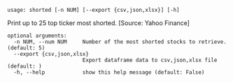 ```
usage: shorted [-n NUM] [--export {csv,json,xlsx}] [-h]
```

Print up to 25 top ticker most shorted. [Source: Yahoo Finance]

```
optional arguments:
  -n NUM, --num NUM     Number of the most shorted stocks to retrieve. (default: 5)
  --export {csv,json,xlsx}
                        Export dataframe data to csv,json,xlsx file (default: )
  -h, --help            show this help message (default: False)
```
